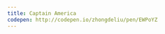 ```yaml
---
title: Captain America                   
codepen: http://codepen.io/zhongdeliu/pen/EWPoYZ 
---
```

